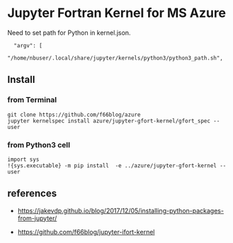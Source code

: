 # Jupyter Fortran Kernel for MS Azure

Need to set path for Python in kernel.json.

```
  "argv": [
      "/home/nbuser/.local/share/jupyter/kernels/python3/python3_path.sh",
```

## Install

### from Terminal

```
git clone https://github.com/f66blog/azure
jupyter kernelspec install azure/jupyter-gfort-kernel/gfort_spec --user
```

### from Python3 cell

```
import sys
!{sys.executable} -m pip install  -e ../azure/jupyter-gfort-kernel --user
```


## references
- https://jakevdp.github.io/blog/2017/12/05/installing-python-packages-from-jupyter/

- https://github.com/f66blog/jupyter-ifort-kernel
